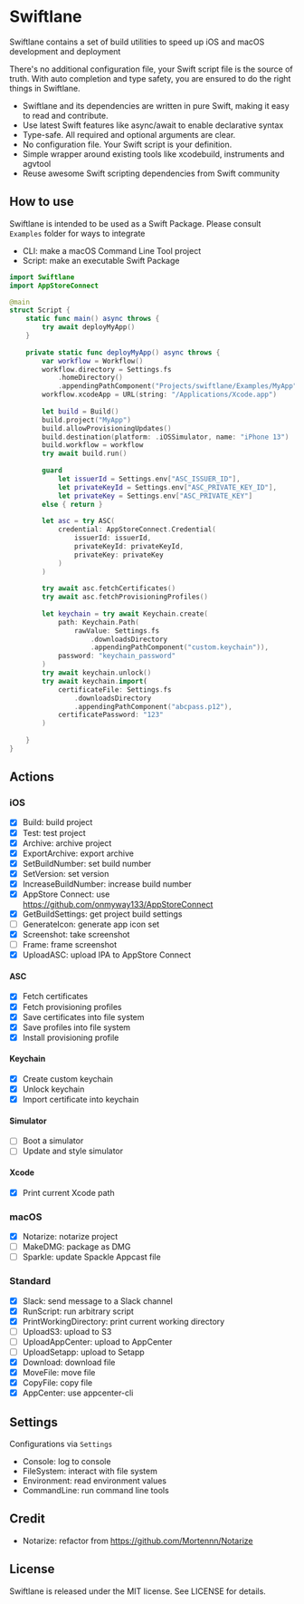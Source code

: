 # Swiftlane

Swiftlane contains a set of build utilities to speed up iOS and macOS development and deployment

There's no additional configuration file, your Swift script file is the source of truth. With auto 
completion and type safety, you are ensured to do the right things in Swiftlane.

- Swiftlane and its dependencies are written in pure Swift, making it easy to read and contribute.
- Use latest Swift features like async/await to enable declarative syntax
- Type-safe. All required and optional arguments are clear.
- No configuration file. Your Swift script is your definition.
- Simple wrapper around existing tools like xcodebuild, instruments and agvtool
- Reuse awesome Swift scripting dependencies from Swift community

## How to use

Swiftlane is intended to be used as a Swift Package. Please consult `Examples` folder for ways to integrate

- CLI: make a macOS Command Line Tool project
- Script: make an executable Swift Package

```swift
import Swiftlane
import AppStoreConnect

@main
struct Script {
    static func main() async throws {
        try await deployMyApp()
    }
    
    private static func deployMyApp() async throws {
        var workflow = Workflow()
        workflow.directory = Settings.fs
            .homeDirectory()
            .appendingPathComponent("Projects/swiftlane/Examples/MyApp")
        workflow.xcodeApp = URL(string: "/Applications/Xcode.app")
        
        let build = Build()
        build.project("MyApp")
        build.allowProvisioningUpdates()
        build.destination(platform: .iOSSimulator, name: "iPhone 13")
        build.workflow = workflow
        try await build.run()
        
        guard
            let issuerId = Settings.env["ASC_ISSUER_ID"],
            let privateKeyId = Settings.env["ASC_PRIVATE_KEY_ID"],
            let privateKey = Settings.env["ASC_PRIVATE_KEY"]
        else { return }
        
        let asc = try ASC(
            credential: AppStoreConnect.Credential(
                issuerId: issuerId,
                privateKeyId: privateKeyId,
                privateKey: privateKey
            )
        )
        
        try await asc.fetchCertificates()
        try await asc.fetchProvisioningProfiles()
        
        let keychain = try await Keychain.create(
            path: Keychain.Path(
                rawValue: Settings.fs
                    .downloadsDirectory
                    .appendingPathComponent("custom.keychain")),
            password: "keychain_password"
        )
        try await keychain.unlock()
        try await keychain.import(
            certificateFile: Settings.fs
                .downloadsDirectory
                .appendingPathComponent("abcpass.p12"),
            certificatePassword: "123"
        )
        
    }
}
```

## Actions

### iOS
- [x] Build: build project
- [x] Test: test project
- [x] Archive: archive project
- [x] ExportArchive: export archive
- [x] SetBuildNumber: set build number
- [x] SetVersion: set version
- [x] IncreaseBuildNumber: increase build number
- [x] AppStore Connect: use https://github.com/onmyway133/AppStoreConnect
- [x] GetBuildSettings: get project build settings
- [ ] GenerateIcon: generate app icon set
- [x] Screenshot: take screenshot
- [ ] Frame: frame screenshot
- [x] UploadASC: upload IPA to AppStore Connect

#### ASC

- [x] Fetch certificates
- [x] Fetch provisioning profiles
- [x] Save certificates into file system
- [x] Save profiles into file system
- [x] Install provisioning profile

#### Keychain

- [x] Create custom keychain
- [x] Unlock keychain
- [x] Import certificate into keychain

#### Simulator 

- [ ] Boot a simulator
- [ ] Update and style  simulator

#### Xcode

- [x] Print current Xcode path

### macOS
- [x] Notarize: notarize project
- [ ] MakeDMG: package as DMG
- [ ] Sparkle: update Spackle Appcast file

### Standard
- [x] Slack: send message to a Slack channel
- [x] RunScript: run arbitrary script
- [x] PrintWorkingDirectory: print current working directory
- [ ] UploadS3: upload to S3
- [ ] UploadAppCenter: upload to AppCenter
- [ ] UploadSetapp: upload to Setapp
- [x] Download: download file
- [x] MoveFile: move file
- [x] CopyFile: copy file
- [x] AppCenter: use appcenter-cli

## Settings

Configurations via `Settings`

- Console: log to console
- FileSystem: interact with file system
- Environment: read environment values
- CommandLine: run command line tools

## Credit

- Notarize: refactor from https://github.com/Mortennn/Notarize

## License
Swiftlane is released under the MIT license. See LICENSE for details.


